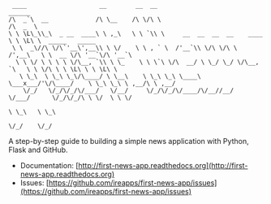 <pre><code> ____                    __        __  __                                 ______                    
/\  _`\  __             /\ \__    /\ \/\ \                               /\  _  \                   
\ \ \L\_\\_\  _ __  ____\ \ ,_\   \ \ `\\ \     __  __  __  __    ____   \ \ \L\ \  _____   _____   
 \ \  _\//\ \/\`'__\',__\\ \ \/    \ \ , ` \  /'__`\\ \/\ \/\ \  /',__\   \ \  __ \/\ '__`\/\ '__`\ 
  \ \ \/ \ \ \ \ \/\__, `\\ \ \_    \ \ \`\ \/\  __/ \ \_/ \_/ \/\__, `\   \ \ \/\ \ \ \L\ \ \ \L\ \
   \ \_\  \ \_\ \_\/\____/ \ \__\    \ \_\ \_\ \____\ \___x___/'\/\____/    \ \_\ \_\ \ ,__/\ \ ,__/
    \/_/   \/_/\/_/\/___/   \/__/     \/_/\/_/\/____/\/__//__/   \/___/      \/_/\/_/\ \ \/  \ \ \/ 
                                                                                      \ \_\   \ \_\ 
                                                                                       \/_/    \/_/ 
</code></pre>

A step-by-step guide to building a simple news application with Python, Flask and GitHub.

* Documentation: [http://first-news-app.readthedocs.org](http://first-news-app.readthedocs.org)
* Issues: [https://github.com/ireapps/first-news-app/issues](https://github.com/ireapps/first-news-app/issues)
